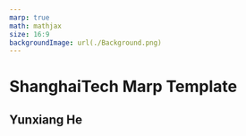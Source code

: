 ```yaml
---
marp: true
math: mathjax
size: 16:9
backgroundImage: url(./Background.png)
---
```

# <!-- fit --> ShanghaiTech Marp Template
## Yunxiang He
